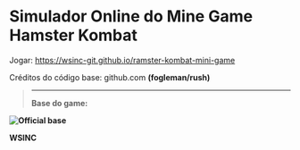 # Simulador Online do Mine Game Hamster Kombat
  
Jogar: https://wsinc-git.github.io/ramster-kombat-mini-game

Créditos do código base: github.com <b>(fogleman/rush)<b/>
> <hr>
> Base do game:
![Official base](https://github.com/user-attachments/assets/e6da98e9-bc78-47dc-ab11-bbed8f3a7cc5)


WSINC

